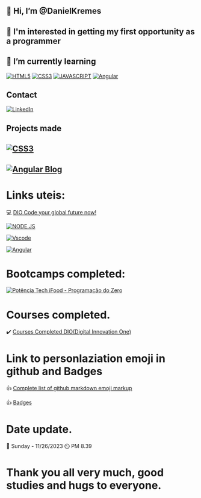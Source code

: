 ##  👋 Hi, I’m @DanielKremes

##  👀 I'm interested in getting my first opportunity as a programmer

## 🌱 I’m currently learning 

[![HTML5](https://img.shields.io/badge/HTML5-E34F26?style=for-the-badge&logo=html5&logoColor=white)](https://www.w3schools.com/html/default.asp) [![CSS3](https://img.shields.io/badge/CSS-239120?&style=for-the-badge&logo=css3&logoColor=white)](https://www.w3schools.com/css/default.asp) [![JAVASCRIPT](https://img.shields.io/badge/JavaScript-F7DF1E?style=for-the-badge&logo=javascript&logoColor=black)](https://www.w3schools.com/js/default.asp) [![Angular](https://img.shields.io/badge/Angular-DD0031?style=for-the-badge&logo=angular&logoColor=white)](https://angular.io/)

## Contact
[![LinkedIn](https://img.shields.io/badge/LinkedIn-%230077B5.svg?logo=linkedin&logoColor=white)](https://www.linkedin.com/in/daniel-kremes-94919227b/)

## Projects made
## [![CSS3](https://img.shields.io/badge/Trilha_CSS_DIO_Dgitial_Innovation_One-ff0000?&style=for-the-badge&logo=Trilha_CSS_DIO_Dgitial_Innovation_One3&logoColor=blue)](https://danielkremes.github.io/trilha-css-desafio-01-Public/)

## [![Angular Blog](https://img.shields.io/badge/Angular_Blog-DD0031?style=for-the-badge&logo=Angular-Blog&logoColor=white)](https://angular.io/)

# Links uteis:
💻 [DIO Code your global future now!](https://www.dio.me/)

[![NODE.JS](https://img.shields.io/badge/Node.js-43853D?style=for-the-badge&logo=node.js&logoColor=white)](https://nodejs.org/en)

[![Vscode](https://img.shields.io/badge/Visual_Studio_Code-0078D4?style=for-the-badge&logo=visual%20studio%20code&logoColor=white)](https://code.visualstudio.com/)

[![Angular](https://img.shields.io/badge/Angular-DD0031?style=for-the-badge&logo=angular&logoColor=white)](https://angular.io/)

# Bootcamps completed:

[![Potência Tech iFood - Programação do Zero](https://img.shields.io/badge/Angular-DD0031?style=for-the-badge&logo=angular&logoColor=white)](https://www.dio.me/certificate/9D9BFB6D/share)

# Courses completed.
✔️ [Courses Completed DIO(Digital Innovation One)](https://web.dio.me/certificates)

# Link to personlaziation emoji in github and Badges
👍 [Complete list of github markdown emoji markup](https://gist.github.com/rxaviers/7360908)

👍 [Badges](https://dev.to/envoy_/150-badges-for-github-pnk)

# Date update.
📅 Sunday - 11/26/2023 ⏲️ PM 8.39 

# Thank you all very much, good studies and hugs to everyone.
<!---
DanielKremes/DanielKremes is a ✨ special ✨ repository because its `README.md` (this file) appears on your GitHub profile.
You can click the Preview link to take a look at your changes.
--->
